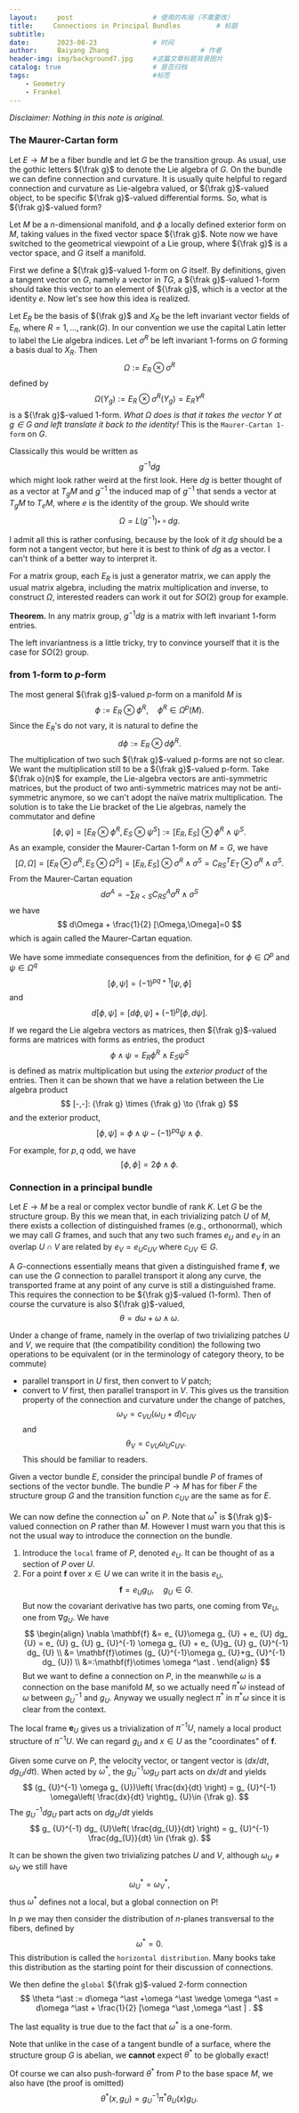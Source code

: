 ```yaml
---
layout:     post   				    # 使用的布局（不需要改）
title:     Connections in Principal Bundles			# 标题 
subtitle:   
date:       2023-08-23				# 时间
author:     Baiyang Zhang 						# 作者
header-img: img/background7.jpg 	#这篇文章标题背景图片
catalog: true 						# 是否归档
tags:								#标签
    - Geometry
    - Frankel
---
```


*Disclaimer: Nothing in this note is original.*

### The Maurer-Cartan form

Let $E\to M$ be a fiber bundle and let $G$ be the transition group. As usual, use the gothic letters ${\frak  g}$ to denote the Lie algebra of $G$. On the bundle we can define connection and curvature. It is usually quite helpful to regard connection and curvature as Lie-algebra valued, or ${\frak g}$-valued object, to be specific ${\frak g}$-valued differential forms. So, what is ${\frak g}$-valued form?

Let $M$ be a $n$-dimensional manifold, and $\phi$ a locally defined exterior form on $M$, taking values in the fixed vector space ${\frak g}$. Note now we have switched to the geometrical viewpoint of a Lie group, where ${\frak g}$ is a vector space, and $G$ itself a manifold.

First we define a ${\frak g}$-valued 1-form on $G$ itself. By definitions, given a tangent vector on $G$, namely a vector in $TG$, a ${\frak g}$-valued 1-form should take this vector to an element of ${\frak g}$, which is a vector at the identity $e$. Now let's see how this idea is realized. 

Let $E_ {R}$ be the basis of ${\frak g}$ and $X_ {R}$ be the left invariant vector fields of $E_ {R}$, where $R=1,\dots,\text{rank}(G)$. In our convention we use the capital Latin letter to label the Lie algebra indices. Let $\sigma^{R}$ be left invariant 1-forms on $G$ forming a basis dual to $X_ {R}$.  Then
$$
\Omega := E_ {R}\otimes \sigma^{R}
$$
defined by 
$$
\Omega(Y_ {g}) := E_ {R} \otimes \sigma^{R}(Y_ {g}) = E_ {R}Y^{R}
$$
is a ${\frak g}$-valued 1-form. *What $\Omega$ does is that it takes the vector $Y$ at $g\in G$ and left translate it back to the identity!* This is the `Maurer-Cartan 1-form` on $G$.

Classically this would be written as 
$$
g^{-1}dg
$$
which might look rather weird at the first look. Here $dg$ is better thought of as a vector at $T_ {g}M$ and $g^{-1}$ the induced map of $g^{-1}$ that sends a vector at $T_ {g}M$ to $T_ {e}M$, where $e$ is the identity of the group. We should write
$$
\Omega = L(g^{-1})_ {\ast }\,\circ\,dg.
$$

I admit all this is rather confusing, because by the look of it $dg$ should be a form not a tangent vector, but here it is best to think of $dg$ as a vector. I can't think of a better way to interpret it.

For a matrix group, each $E_ {R}$ is just a generator matrix, we can apply the usual matrix algebra, including the matrix multiplication and inverse, to construct $\Omega$, interested readers can work it out for $SO(2)$ group for example. 

**Theorem.** In any matrix group, $g^{-1}dg$ is a matrix with left invariant $1$-form entries.

The left invariantness is a little tricky, try to convince yourself that it is the case for $SO(2)$ group.

### from 1-form to $p$-form

The most general ${\frak g}$-valued $p$-form on a manifold $M$ is 
$$
\phi := E_ {R}\otimes \phi^{R},\quad  \phi^{R}\in \Omega^{p}(M).
$$
Since the $E_ {R}$'s do not vary, it is natural to define the 
$$
d\phi := E_ {R}\otimes d\phi^{R}.
$$
The multiplication of two such ${\frak g}$-valued p-forms are not so clear. We want the multiplication still to be a ${\frak g}$-valued p-form. Take ${\frak o}(n)$ for example, the Lie-algebra vectors are anti-symmetric matrices, but the product of two anti-symmetric matrices may not be anti-symmetric anymore, so we can't adopt the naïve matrix multiplication. The solution is to take the Lie bracket of the Lie algebras, namely the commutator and define
$$
[\phi,\psi] = [E_ {R}\otimes \phi^{R},E_ {S}\otimes \psi^{S}] := [E_ {R},E_ {S}]\otimes \phi^{R}\wedge \psi^{S}.
$$
As an example, consider the Maurer-Cartan 1-form on $M=G$, we have
$$
[\Omega,\Omega]=[E_ {R}\otimes \sigma^{R},E_ {S}\otimes \Omega^{S}] = [E_ {R},E_ {S}]\otimes \sigma^{R}\wedge \sigma^{S}=C_ {RS}^{T}E_ {T}\otimes \sigma^{R}\wedge \sigma^{S}.
$$
From the Maurer-Cartan equation
$$
d \sigma^{A} = -\sum_ {R<S} C^{A}_ {RS}\sigma^{R}\wedge \sigma^{S}
$$
we have
$$
d\Omega + \frac{1}{2} [\Omega,\Omega]=0
$$
which is again called the Maurer-Cartan equation.

We have some immediate consequences from the definition, for $\phi \in\Omega^{p}$ and $\psi \in\Omega^{q}$
$$
[\phi,\psi] = (-1)^{pq+1}[\psi,\phi]
$$
and 
$$
d[\phi,\psi] = [d\phi,\psi]+(-1)^{p}[\phi,d\psi].
$$

If we regard the Lie algebra vectors as matrices, then ${\frak g}$-valued forms are matrices with forms as entries, the product
$$
\phi \wedge \psi = E_ {R}\phi^{R} \wedge E_ {S}\psi^{S}
$$
is defined as matrix multiplication but using the *exterior product* of the entries. Then it can be shown that we have a relation between the Lie algebra product 
$$
[-,-]: {\frak g} \times {\frak g} \to {\frak g}
$$
and the exterior product, 
$$
[\phi,\psi] = \phi \wedge \psi - (-1)^{pq}\psi \wedge \phi.
$$

For example, for $p,q$ odd, we have 
$$
[\phi,\phi]=2\phi \wedge \phi.
$$

### Connection in a principal bundle

Let $E\to M$ be a real or complex vector bundle of rank $K$. Let $G$ be the structure group. By this we mean that, in each trivializing patch $U$ of $M$, there exists a collection of distinguished frames (e.g., orthonormal), which we may call $G$ frames, and such that any two such frames $e_ {U}$ and $e_ {V}$ in an overlap $U \cap V$ are related by $e_ {V} = e_ {U} c_ {UV}$ where $c_ {UV}\in G$. 

A $G$-connections essentially means that given a distinguished frame $\mathbf{f}$, we can use the $G$ connection to parallel transport it along any curve, the transported frame at any point of any curve is still a distinguished frame. This requires the connection to be ${\frak g}$-valued (1-form). Then of course the curvature is also ${\frak g}$-valued, 
$$
\theta = d\omega+\omega \wedge \omega.
$$

Under a change of frame, namely in the overlap of two trivializing patches $U$ and $V$, we require that (the compatibility condition) the following two operations to be equivalent (or in the terminology of category theory, to be commute)
- parallel transport in $U$ first, then convert to $V$ patch;
- convert to $V$ first, then parallel transport in $V$.
This gives us the transition property of the connection and curvature under the change of patches,
$$
\omega_ {V} = c_ {VU}(\omega _ {U} + d) c_ {UV}
$$
and 
$$
\theta_ {V}  = c_ {VU}\omega_ {U}c_ {UV}.
$$
This should be familiar to readers.

Given a vector bundle $E$, consider the principal bundle $P$ of frames of sections of the vector bundle. The bundle $P\to M$ has for fiber $F$ the structure group $G$ and the transition function $c_ {UV}$ are the same as for $E$. 

We can now define the connection $\omega^{\ast}$ on $P$. Note that $\omega^{\ast}$ is ${\frak g}$-valued connection on $P$ rather than $M$. However I must warn you that this is not the usual way to introduce the connection on the bundle. 

1. Introduce the `local` frame of $P$, denoted $e_ {U}$. It can be thought of as a section of $P$ over $U$.
2. For a point $\mathbf{f}$ over $x\in U$ we can write it in the basis $e_ {U}$,
$$
\mathbf{f} = e_ {U}g_ {U},\quad  g_ {U}\in G.
$$
But now the covariant derivative has two parts, one coming from $\nabla e_ {U}$, one from $\nabla g_ {U}$. We have 
$$
\begin{align}
\nabla \mathbf{f} &= e_ {U}\omega g_ {U} + e_ {U} dg_ {U} = e_ {U} g_ {U} g_ {U}^{-1} \omega g_ {U} + e_ {U}g_ {U} g_ {U}^{-1} dg_ {U}  \\
 &= \mathbf{f}\otimes (g_ {U}^{-1}\omega g_ {U}+g_ {U}^{-1} dg_ {U})  \\
&=:\mathbf{f}\otimes \omega ^\ast .
\end{align}
$$
But we want to define a connection on $P$, in the meanwhile $\omega$ is a connection on the base manifold $M$, so we actually need $\pi ^\ast\omega$ instead of $\omega$ between $g_ {U}^{-1}$ and $g_ {U}$. Anyway we usually neglect $\pi ^\ast$ in $\pi ^\ast\omega$ since it is clear from the context.

The local frame $\mathbf{e}_ {U}$ gives us a trivialization of $\pi ^{-1}U$, namely a local product structure of $\pi ^{-1}U$. We can regard $g_ {U}$ and $x\in U$ as the "coordinates" of $\mathbf{f}$. 

Given some curve on $P$, the velocity vector, or tangent vector is $(dx / dt, d g_ {U} / dt)$. When acted by $\omega ^\ast$, the $g_ {U}^{-1}\omega g_ {U}$ part acts on $dx / dt$ and yields
$$
(g_ {U}^{-1} \omega g_ {U})\left( \frac{dx}{dt} \right) = g_ {U}^{-1} \omega\left( \frac{dx}{dt} \right)g_ {U}\in {\frak g}.
$$
The $g_ {U}^{-1}dg_ {U}$ part acts on $d g_ {U} / dt$ yields
$$
g_ {U}^{-1} dg_ {U}\left( \frac{dg_{U}}{dt} \right) = g_ {U}^{-1}  \frac{dg_{U}}{dt} \in {\frak g}.
$$

It can be shown the given two trivializing patches $U$ and $V$, although $\omega_ {U}\neq \omega_ {V}$ we still have 
$$
\omega ^\ast _ {U} = \omega ^\ast _ {V},
$$
thus $\omega ^\ast$ defines not a local, but a global connection on P!

In $p$ we may then consider the distribution of $n$-planes transversal to the fibers, defined by 
$$
\omega ^\ast =0.
$$
This distribution is called the `horizontal distribution`. Many books take this distribution as the starting point for their discussion of connections.

We then define the `global` ${\frak g}$-valued $2$-form connection 
$$
\theta ^\ast  := d\omega ^\ast +\omega ^\ast \wedge \omega ^\ast = d\omega ^\ast + \frac{1}{2} [\omega ^\ast ,\omega ^\ast ] .
$$

The last equality is true due to the fact that $\omega ^\ast$ is a one-form.

Note that unlike in the case of a tangent bundle of a surface, where the structure group $G$ is abelian, we **cannot** expect $\theta ^\ast$ to be globally exact!

Of course we can also push-forward $\theta ^\ast$ from $P$ to the base space $M$, we also have (the proof is omitted)
$$
\theta ^\ast (x,g_ {U}) = g_ {U}^{-1} \pi ^\ast \theta_ {U}(x)g_ {U}.
$$